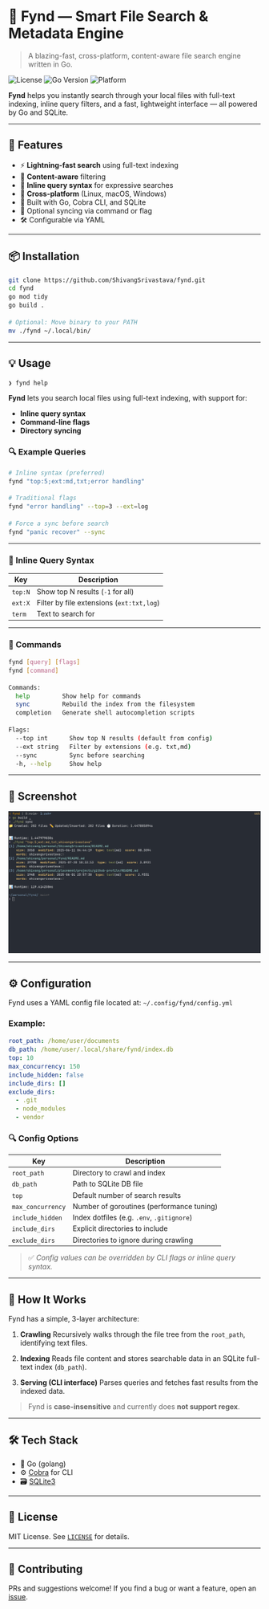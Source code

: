 # 🧠 **Fynd** — Smart File Search & Metadata Engine

> A blazing-fast, cross-platform, content-aware file search engine written in Go.

![License](https://img.shields.io/github/license/ShivangSrivastava/fynd)
![Go Version](https://img.shields.io/github/go-mod/go-version/ShivangSrivastava/fynd)
![Platform](https://img.shields.io/badge/platform-linux--macOS--windows-blue)

**Fynd** helps you instantly search through your local files with full-text indexing, inline query filters, and a fast, lightweight interface — all powered by Go and SQLite.

---

## 🚀 Features

* ⚡ **Lightning-fast search** using full-text indexing
* 🧠 **Content-aware** filtering
* 🔎 **Inline query syntax** for expressive searches
* 🧰 **Cross-platform** (Linux, macOS, Windows)
* 🧱 Built with Go, Cobra CLI, and SQLite
* 🔄 Optional syncing via command or flag
* 🛠 Configurable via YAML

---

## 📦 Installation

```bash
git clone https://github.com/ShivangSrivastava/fynd.git
cd fynd
go mod tidy
go build .

# Optional: Move binary to your PATH
mv ./fynd ~/.local/bin/
```

---

## 💡 Usage

```bash
❯ fynd help
```

**Fynd** lets you search local files using full-text indexing, with support for:

* **Inline query syntax**
* **Command-line flags**
* **Directory syncing**

### 🔍 Example Queries

```bash
# Inline syntax (preferred)
fynd "top:5;ext:md,txt;error handling"

# Traditional flags
fynd "error handling" --top=3 --ext=log

# Force a sync before search
fynd "panic recover" --sync
```

---

### 🧩 Inline Query Syntax

| Key     | Description                               |
| ------- | ----------------------------------------- |
| `top:N` | Show top N results (`-1` for all)         |
| `ext:X` | Filter by file extensions (`ext:txt,log`) |
| `term`  | Text to search for                        |

---

### 🔧 Commands

```bash
fynd [query] [flags]
fynd [command]

Commands:
  help         Show help for commands
  sync         Rebuild the index from the filesystem
  completion   Generate shell autocompletion scripts

Flags:
  --top int      Show top N results (default from config)
  --ext string   Filter by extensions (e.g. txt,md)
  --sync         Sync before searching
  -h, --help     Show help
```

---

## 📸 Screenshot

[![fynd](./screenshot/screenshot.png)](https://github.com/ShivangSrivastava/fynd)

---

## ⚙️ Configuration

Fynd uses a YAML config file located at:
`~/.config/fynd/config.yml`

### Example:

```yaml
root_path: /home/user/documents
db_path: /home/user/.local/share/fynd/index.db
top: 10
max_concurrency: 150
include_hidden: false
include_dirs: []
exclude_dirs:
  - .git
  - node_modules
  - vendor
```

### 🔍 Config Options

| Key               | Description                                |
| ----------------- | ------------------------------------------ |
| `root_path`       | Directory to crawl and index               |
| `db_path`         | Path to SQLite DB file                     |
| `top`             | Default number of search results           |
| `max_concurrency` | Number of goroutines (performance tuning)  |
| `include_hidden`  | Index dotfiles (e.g. `.env`, `.gitignore`) |
| `include_dirs`    | Explicit directories to include            |
| `exclude_dirs`    | Directories to ignore during crawling      |

> ✅ *Config values can be overridden by CLI flags or inline query syntax.*

---

## 🧠 How It Works

Fynd has a simple, 3-layer architecture:

1. **Crawling**
   Recursively walks through the file tree from the `root_path`, identifying text files.

2. **Indexing**
   Reads file content and stores searchable data in an SQLite full-text index (`db_path`).

3. **Serving (CLI interface)**
   Parses queries and fetches fast results from the indexed data.

> Fynd is **case-insensitive** and currently does **not support regex**. 

---

## 🛠 Tech Stack

* 🐹 Go (golang)
* ⚙️ [Cobra](https://github.com/spf13/cobra) for CLI
* 🗃 [SQLite3](https://sqlite.org/)

---

## 📄 License

MIT License.
See [`LICENSE`](./LICENSE) for details.

---

## 🤝 Contributing

PRs and suggestions welcome!
If you find a bug or want a feature, open an [issue](https://github.com/ShivangSrivastava/fynd/issues).
